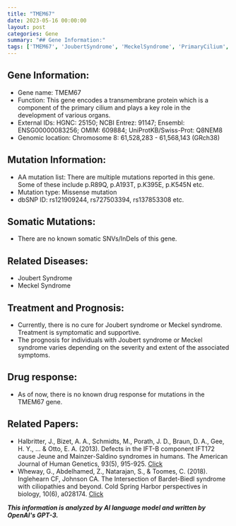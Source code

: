 ```yaml
---
title: "TMEM67"
date: 2023-05-16 00:00:00
layout: post
categories: Gene
summary: "## Gene Information:"
tags: ['TMEM67', 'JoubertSyndrome', 'MeckelSyndrome', 'PrimaryCilium', 'MissenseMutation', 'Prognosis', 'SupportiveTreatment', 'Ciliopathies']
---
```


## Gene Information:
- Gene name: TMEM67
- Function: This gene encodes a transmembrane protein which is a component of the primary cilium and plays a key role in the development of various organs.
- External IDs: HGNC: 25150; NCBI Entrez: 91147; Ensembl: ENSG00000083256; OMIM: 609884; UniProtKB/Swiss-Prot: Q8NEM8 
- Genomic location: Chromosome 8: 61,528,283 - 61,568,143 (GRch38)

## Mutation Information:
- AA mutation list: There are multiple mutations reported in this gene. Some of these include p.R89Q, p.A193T, p.K395E, p.K545N etc.
- Mutation type: Missense mutation
- dbSNP ID: rs121909244, rs727503394, rs137853308 etc.

## Somatic Mutations:
- There are no known somatic SNVs/InDels of this gene.

## Related Diseases:
- Joubert Syndrome
- Meckel Syndrome

## Treatment and Prognosis:
- Currently, there is no cure for Joubert syndrome or Meckel syndrome. Treatment is symptomatic and supportive.
- The prognosis for individuals with Joubert syndrome or Meckel syndrome varies depending on the severity and extent of the associated symptoms.

## Drug response:
- As of now, there is no known drug response for mutations in the TMEM67 gene.

## Related Papers:
- Halbritter, J., Bizet, A. A., Schmidts, M., Porath, J. D., Braun, D. A., Gee, H. Y., ... & Otto, E. A. (2013). Defects in the IFT-B component IFT172 cause Jeune and Mainzer-Saldino syndromes in humans. The American Journal of Human Genetics, 93(5), 915-925. [Click](https://doi.org/10.1016/j.ajhg.2013.09.012)
- Wheway, G., Abdelhamed, Z., Natarajan, S., & Toomes, C. (2018). Inglehearn CF, Johnson CA. The Intersection of Bardet-Biedl syndrome with ciliopathies and beyond. Cold Spring Harbor perspectives in biology, 10(6), a028174. [Click](https://doi.org/10.1101/cshperspect.a028174)

**_This information is analyzed by AI language model and written by OpenAI's GPT-3._**